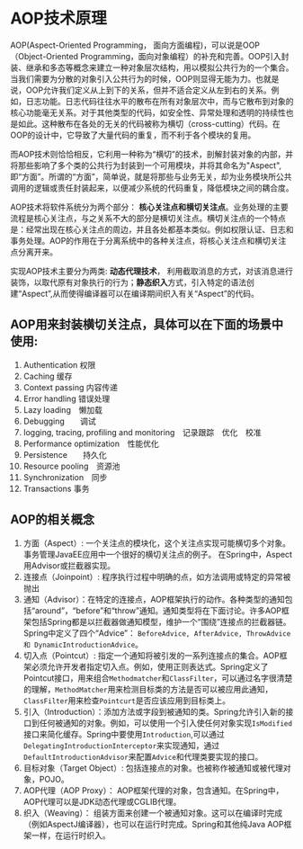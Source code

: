 # AOP技术原理

AOP(Aspect-Oriented Programming， 面向方面编程)，可以说是OOP（Object-Oriented Programming，面向对象编程）的补充和完善。OOP引入封装、继承和多态等概念来建立一种对象层次结构，用以模拟公共行为的一个集合。当我们需要为分散的对象引入公共行为的时候，OOP则显得无能为力。也就是说，OOP允许我们定义从上到下的关系，但并不适合定义从左到右的关系。例如，日志功能。日志代码往往水平的散布在所有对象层次中，而与它散布到对象的核心功能毫无关系。对于其他类型的代码，如安全性、异常处理和透明的持续性也是如此。这种散布在各处的无关的代码被称为横切（cross-cutting）代码。在OOP的设计中，它导致了大量代码的重复，而不利于各个模块的复用。

而AOP技术则恰恰相反，它利用一种称为“横切”的技术，剖解封装对象的内部，并将那些影响了多个类的公共行为封装到一个可用模块，并将其命名为"Aspect",即“方面”。所谓的“方面”，简单说，就是将那些与业务无关，却为业务模块所公共调用的逻辑或责任封装起来，以便减少系统的代码重复，降低模块之间的耦合度。 

AOP技术将软件系统分为两个部分： **核心关注点和横切关注点**。业务处理的主要流程是核心关注点，与之关系不大的部分是横切关注点。横切关注点的一个特点是：经常出现在核心关注点的周边，并且各处都基本类似。例如权限认证、日志和事务处理。AOP的作用在于分离系统中的各种关注点，将核心关注点和横切关注点分离开来。

实现AOP技术主要分为两类: **动态代理技术**， 利用截取消息的方式，对该消息进行装饰，以取代原有对象执行的行为；**静态织入**方式，引入特定的语法创建“Aspect”,从而使得编译器可以在编译期间织入有关“Aspect”的代码。

## AOP用来封装横切关注点，具体可以在下面的场景中使用:

1. Authentication 权限
2. Caching 缓存
3. Context passing 内容传递
4. Error handling 错误处理
5. Lazy loading　懒加载
6. Debugging　　调试
7. logging, tracing, profiling and monitoring　记录跟踪　优化　校准
8. Performance optimization　性能优化
9. Persistence　　持久化
10. Resource pooling　资源池
11. Synchronization　同步
12. Transactions 事务

## AOP的相关概念

1. 方面（Aspect）: 一个关注点的模块化，这个关注点实现可能横切多个对象。事务管理JavaEE应用中一个很好的横切关注点的例子。 在Spring中，Aspect用Advisor或拦截器实现。
2. 连接点（Joinpoint）: 程序执行过程中明确的点，如方法调用或特定的异常被抛出
3. 通知（Advisor）：在特定的连接点，AOP框架执行的动作。各种类型的通知包括“around”，“before”和“throw”通知。通知类型将在下面讨论。许多AOP框架包括Spring都是以拦截器做通知模型，维护一个“围绕”连接点的拦截器链。Spring中定义了四个“Advice”： `BeforeAdvice, AfterAdvice, ThrowAdvice 和 DynamicIntroductionAdvice`。
4. 切入点（Pointcut）: 指定一个通知将被引发的一系列连接点的集合。AOP框架必须允许开发者指定切入点。例如，使用正则表达式。Spring定义了Pointcut接口，用来组合`Methodmatcher`和`ClassFilter`，可以通过名字很清楚的理解，`MethodMatcher`用来检测目标类的方法是否可以被应用此通知，`ClassFilter`用来检查`Pointcurt`是否应该应用到目标类上。
5. 引入（Introduction）：添加方法或字段到被通知的类。Spring允许引入新的接口到任何被通知的对象。例如，可以使用一个引入使任何对象实现`IsModified`接口来简化缓存。Spring中要使用`Introduction`,可以通过`DelegatingIntroductionInterceptor`来实现通知，通过`DefaultIntroductionAdvisor`来配置`Advice`和代理类要实现的接口。
6. 目标对象（Target Object）: 包括连接点的对象。也被称作被通知或被代理对象，POJO。
7. AOP代理（AOP Proxy）： AOP框架代理的对象，包含通知。在Spring中，AOP代理可以是JDK动态代理或CGLIB代理。
8. 织入（Weaving）： 组装方面来创建一个被通知对象。这可以在编译时完成（例如AspectJ编译器），也可以在运行时完成。Spring和其他纯Java AOP框架一样，在运行时织入。